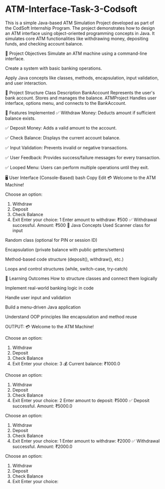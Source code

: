 # ATM-Interface-Task-3-Codsoft
This is a simple Java-based ATM Simulation Project developed as part of the CodSoft Internship Program. The project demonstrates how to design an ATM interface using object-oriented programming concepts in Java. It simulates core ATM functionalities like withdrawing money, depositing funds, and checking account balance.

📌 Project Objectives
Simulate an ATM machine using a command-line interface.

Create a system with basic banking operations.

Apply Java concepts like classes, methods, encapsulation, input validation, and user interaction.

🧱 Project Structure
Class	Description
BankAccount	Represents the user's bank account. Stores and manages the balance.
ATMProject	Handles user interface, options menu, and connects to the BankAccount.

🧮 Features Implemented
✅ Withdraw Money: Deducts amount if sufficient balance exists.

✅ Deposit Money: Adds a valid amount to the account.

✅ Check Balance: Displays the current account balance.

✅ Input Validation: Prevents invalid or negative transactions.

✅ User Feedback: Provides success/failure messages for every transaction.

✅ Looped Menu: Users can perform multiple operations until they exit.

🖥️ User Interface (Console-Based)
bash
Copy
Edit
💳 Welcome to the ATM Machine!

Choose an option:
1. Withdraw
2. Deposit
3. Check Balance
4. Exit
Enter your choice: 1
Enter amount to withdraw: ₹500
✅ Withdrawal successful. Amount: ₹500
📌 Java Concepts Used
Scanner class for input

Random class (optional for PIN or session ID)

Encapsulation (private balance with public getters/setters)

Method-based code structure (deposit(), withdraw(), etc.)

Loops and control structures (while, switch-case, try-catch)

🧠 Learning Outcomes
How to structure classes and connect them logically

Implement real-world banking logic in code

Handle user input and validation

Build a menu-driven Java application

Understand OOP principles like encapsulation and method reuse

OUTPUT:
💳 Welcome to the ATM Machine!

Choose an option:
1. Withdraw
2. Deposit
3. Check Balance
4. Exit
Enter your choice: 3
💰 Current balance: ₹1000.0

Choose an option:
1. Withdraw
2. Deposit
3. Check Balance
4. Exit
Enter your choice: 2
Enter amount to deposit: ₹5000
✅ Deposit successful. Amount: ₹5000.0

Choose an option:
1. Withdraw
2. Deposit
3. Check Balance
4. Exit
Enter your choice: 1
Enter amount to withdraw: ₹2000
✅ Withdrawal successful. Amount: ₹2000.0

Choose an option:
1. Withdraw
2. Deposit
3. Check Balance
4. Exit
Enter your choice:
